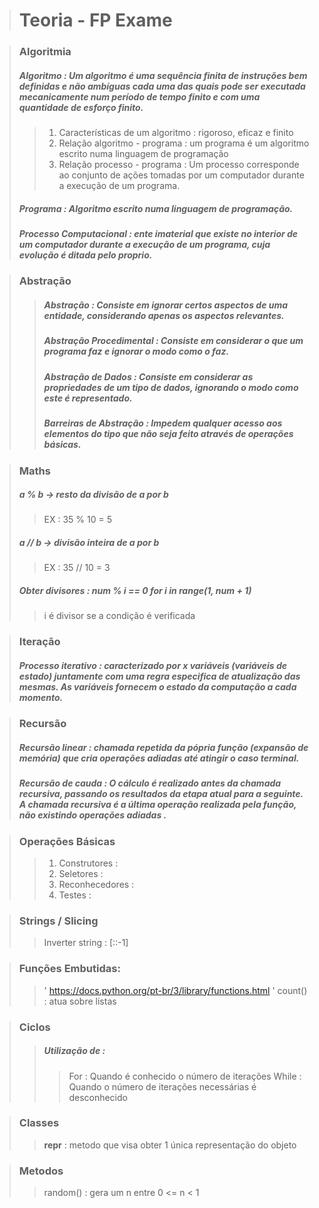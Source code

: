 ># Teoria - FP Exame

>### Algoritmia
>
>##### __Algoritmo :__ Um algoritmo é uma sequência finita de instruções bem definidas e não ambíguas cada uma das quais pode ser executada mecanicamente num período de tempo finito e com uma quantidade de esforço finito.
>>1. Características de um algoritmo : rigoroso, eficaz e finito
>>2. Relação algoritmo - programa : um programa é um algoritmo escrito numa linguagem de programação 
>>3. Relação processo - programa : Um processo corresponde ao conjunto de ações tomadas por um computador durante a execução de um programa.
>
>##### Programa : Algoritmo escrito numa linguagem de programação.
>
>##### Processo Computacional : ente imaterial que existe no interior de um computador durante a execução de um programa, cuja evolução é ditada pelo proprio.

>### Abstração
>
>>##### **Abstração :** Consiste em ignorar certos aspectos de uma entidade, considerando apenas os aspectos relevantes.
>>##### **Abstração Procedimental :** Consiste em considerar o que um programa faz e ignorar o modo como o faz.
>>##### **Abstração de Dados :** Consiste em considerar as propriedades de um tipo de dados, ignorando o modo como este é representado.
>>##### **Barreiras de Abstração :** Impedem qualquer acesso aos elementos do tipo que não seja feito através de operações básicas.

>### Maths 
>
>##### **a % b** -> resto da divisão de a por b
>> EX : 35 % 10 = 5
>##### **a // b** -> divisão inteira de a por b
>> EX : 35 // 10 = 3
>##### Obter divisores : num % i == 0 for i in range(1, num + 1)
>> i é divisor se a condição é verificada

>### Iteração
>
>##### Processo iterativo : caracterizado por x variáveis (variáveis de estado) juntamente com uma regra especifica de atualização das mesmas. As variáveis fornecem o estado da computação a cada momento.

>### Recursão 
>
>##### **Recursão linear :** chamada repetida da pópria função (expansão de memória) que cria operações adiadas até atingir o caso terminal.
>##### __Recursão de cauda :__ O cálculo é realizado antes da chamada recursiva, passando os resultados da etapa atual para a seguinte. A chamada recursiva é a última operação realizada pela função, __não existindo operações adiadas__ .

>### Operações Básicas
>>1. Construtores : 
>>2. Seletores :
>>3. Reconhecedores :
>>4. Testes : 

>### Strings / Slicing 
>>Inverter string : [::-1]

>### Funções Embutidas:
>>	' https://docs.python.org/pt-br/3/library/functions.html '
>>count() : atua sobre listas

>### Ciclos 
>>##### Utilização de :
>>> For : Quando é conhecido o número de iterações 
>>> While : Quando o número de iterações necessárias é desconhecido

>### Classes
>>	__repr__ : metodo que visa obter 1 única representação do objeto

>### Metodos
>>	random() : gera um n entre 0 <= n < 1 